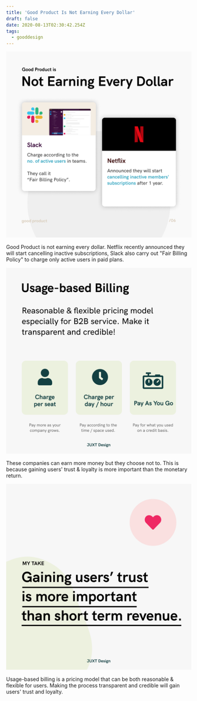 ```yaml
---
title: 'Good Product Is Not Earning Every Dollar'
draft: false
date: 2020-08-13T02:30:42.254Z
tags:
  - gooddesign
---
```


![Slack charges according to the no. of active users in teams.They call it “Fair Billing Policy”, Netflix announced they will start cancelling inactive members' subscriptions after 1 year. ](./10.png)

Good Product is not earning every dollar. Netflix recently announced they will start cancelling inactive subscriptions, Slack also carry out "Fair Billing Policy" to charge only active users in paid plans.

![Usage-based Billing is a reasonable & flexible pricing model especially for B2B service. Make it transparent and credible!](./11.png)

These companies can earn more money but they choose not to. This is because gaining users' trust & loyalty is more important than the monetary return.

![My take is Gaining users’ trust is more important than short term revenue.](./12.png)

Usage-based billing is a pricing model that can be both reasonable & flexible for users. Making the process transparent and credible will gain users' trust and loyalty.
